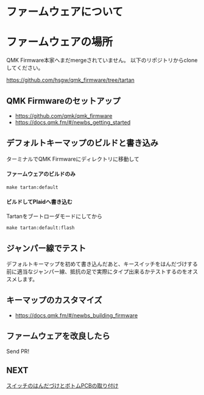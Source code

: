 # ファームウェアについて

# ファームウェアの場所
QMK Firmware本家へまだmergeされていません。
以下のリポジトリからcloneしてください。

https://github.com/hsgw/qmk_firmware/tree/tartan

## QMK Firmwareのセットアップ
- https://github.com/qmk/qmk_firmware
- https://docs.qmk.fm/#/newbs_getting_started

## デフォルトキーマップのビルドと書き込み
ターミナルでQMK Firmwareにディレクトリに移動して

#### ファームウェアのビルドのみ
```
make tartan:default
```

#### ビルドしてPlaidへ書き込む
Tartanをブートローダモードにしてから
```
make tartan:default:flash
```

## ジャンパー線でテスト
デフォルトキーマップを初めて書き込んだあと、キースイッチをはんだづけする前に適当なジャンパー線、抵抗の足で実際にタイプ出来るかテストするのをオススメします。

## キーマップのカスタマイズ
- https://docs.qmk.fm/#/newbs_building_firmware

## ファームウェアを改良したら
Send PR!

## NEXT
[スイッチのはんだづけとボトムPCBの取り付け](./complete.md)
